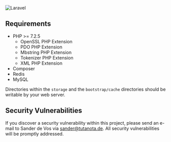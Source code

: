 ![Laravel](https://github.com/sander3/soved/workflows/Laravel/badge.svg)

## Requirements

- PHP >= 7.2.5
  - OpenSSL PHP Extension
  - PDO PHP Extension
  - Mbstring PHP Extension
  - Tokenizer PHP Extension
  - XML PHP Extension
- Composer
- Redis
- MySQL

Directories within the `storage` and the `bootstrap/cache` directories should be writable by your web server.

## Security Vulnerabilities

If you discover a security vulnerability within this project, please send an e-mail to Sander de Vos via [sander@tutanota.de](mailto:sander@tutanota.de). All security vulnerabilities will be promptly addressed.
